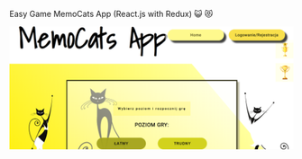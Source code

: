 Easy Game MemoCats App (React.js with Redux) :smiley_cat: :heart_eyes_cat:

![](https://github.com/angelika7/portfolioV2/blob/main/src/assets/images/screen-memo.png)
